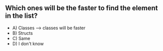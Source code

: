 ## Which ones will be the faster to find the element in the list?

- A) Classes --> classes will be faster
- B) Structs
- C) Same
- D) I don't know